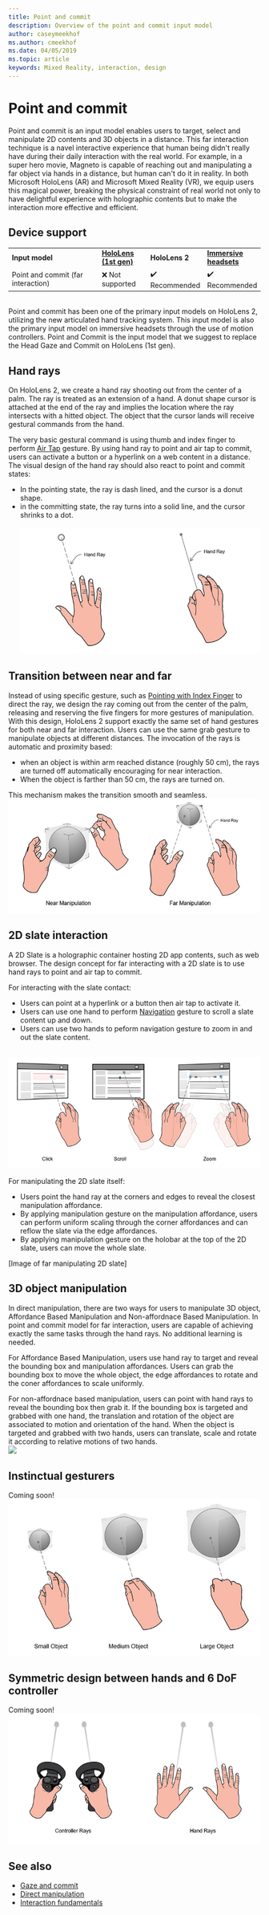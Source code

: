 ```yaml
---
title: Point and commit
description: Overview of the point and commit input model
author: caseymeekhof
ms.author: cmeekhof
ms.date: 04/05/2019
ms.topic: article
keywords: Mixed Reality, interaction, design
---
```

# Point and commit
Point and commit is an input model enables users to target, select and manipulate 2D contents and 3D objects in a distance. This far interaction technique is a navel interactive experience that human being didn't really have during their daily interaction with the real world. For example, in a super hero movie, Magneto is capable of reaching out and manipulating a far object via hands in a distance, but human can't do it in reality. In both Microsoft HoloLens (AR) and Microsoft Mixed Reality (VR), we equip users this magical power, breaking the physical constraint of real world not only to have delightful experience with holographic contents but to make the interaction more effective and efficient.

## Device support
<table>
    <colgroup>
    <col width="40%" />
    <col width="20%" />
    <col width="20%" />
    <col width="20%" />
    </colgroup>
    <tr>
        <td><strong>Input model</strong></td>
        <td><a href="hololens-hardware-details.md"><strong>HoloLens (1st gen)</strong></a></td>
        <td><strong>HoloLens 2</strong></td>
        <td><a href="immersive-headset-hardware-details.md"><strong>Immersive headsets</strong></a></td>
    </tr>
     <tr>
        <td>Point and commit (far interaction)</td>
        <td>❌ Not supported</td>
        <td>✔️ Recommended</td>
        <td>✔️ Recommended</td>
    </tr>
</table>
<br>
Point and commit has been one of the primary input models on HoloLens 2, utilizing the new articulated hand tracking system. This input model is also the primary input model on immersive headsets through the use of motion controllers. Point and Commit is the input model that we suggest to replace the Head Gaze and Commit on HoloLens (1st gen). 

## Hand rays
On HoloLens 2, we create a hand ray shooting out from the center of a palm. The ray is treated as an extension of a hand. A donut shape cursor is attached at the end of the ray and implies the location where the ray intersects with a hitted object. The object that the cursor lands will receive gestural commands from the hand. 

The very basic gestural command is using thumb and index finger to perform [Air Tap](coming-soon.md) gesture. By using hand ray to point and air tap to commit, users can activate a button or a hyperlink on a web content in a distance. The visual design of the hand ray should also react to point and commit states: <br>
* In the pointing state, the ray is dash lined, and the cursor is a donut shape.
* in the committing state, the ray turns into a solid line, and the cursor shrinks to a dot.<br><br>
![](images/Hand-Rays-720px.jpg)<br>

## Transition between near and far
Instead of using specific gesture, such as [Pointing with Index Finger](coming-soon.md) to direct the ray, we design the ray coming out from the center of the palm, releasing and reserving the five fingers for more gestures of manipulation. With this design, HoloLens 2 support exactly the same set of hand gestures for both near and far interaction. Users can use the same grab gesture to manipulate objects at different distances. The invocation of the rays is automatic and proximity based: <br>
* when an object is within arm reached distance (roughly 50 cm), the rays are turned off automatically encouraging for near interaction. 
* When the object is farther than 50 cm, the rays are turned on.

This mechanism makes the transition smooth and seamless.<br>
![](images/Transition-Between-Near-And-Far-720px.jpg)<br>

## 2D slate interaction
A 2D Slate is a holographic container hosting 2D app contents, such as web browser. The design concept for far interacting with a 2D slate is to use hand rays to point and air tap to commit.<br>

For interacting with the slate contact:<br>

* Users can point at a hyperlink or a button then air tap to activate it. 
* Users can use one hand to perform [Navigation](coming-soon.md) gesture to scroll a slate content up and down. 
* Users can use two hands to peform navigation gesture to zoom in and out the slate content.<br><br>

![](images/2D-Slate-Interaction-Far-720px.jpg)<br>

For manipulating the 2D slate itself:<br>

* Users point the hand ray at the corners and edges to reveal the closest manipulation affordance. 
* By applying manipulation gesture on the manipulation affordance, users can perform uniform scaling through the corner affordances and can reflow the slate via the edge affordances. 
* By applying manipulation gesture on the holobar at the top of the 2D slate, users can move the whole slate.<br>

[Image of far manipulating 2D slate] <br>

## 3D object manipulation
In direct manipulation, there are two ways for users to manipulate 3D object, Affordance Based Manipulation and Non-affordnace Based Manipulation. In point and commit model for far interaction, users are capable of achieving exactly the same tasks through the hand rays. No additional learning is needed.<br>

For Affordance Based Manipulation, users use hand ray to target and reveal the bounding box and manipulation affordances. Users can grab the bounding box to move the whole object, the edge affordances to rotate and the coner affordances to scale uniformly.<br> 

For non-affordnace based manipulation, users can point with hand rays to reveal the bounding box then grab it. If the bounding box is targeted and grabbed with one hand, the translation and rotation of the object are associated to motion and orientation of the hand. When the object is targeted and grabbed with two hands, users can translate, scale and rotate it according to relative motions of two hands.<br>
![](images/3D-Object-Manipultaion-Far-720px.jpg)<br>

## Instinctual gesturers
Coming soon!
![](images/Instinctual-Gestures-Far-720px.jpg)<br>

## Symmetric design between hands and 6 DoF controller 
Coming soon!
![](images/Symmetric-Design-For-Rays-720px.jpg)<br>


## See also
* [Gaze and commit](gaze-and-commit.md)
* [Direct manipulation](direct-manipulation.md)
* [Interaction fundamentals](interaction-fundamentals.md)
